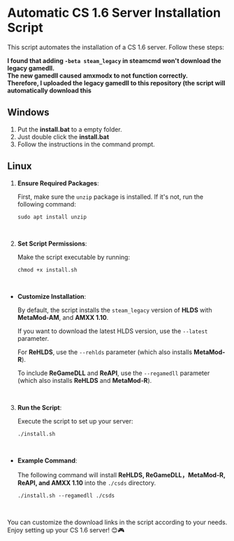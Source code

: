 # Automatic CS 1.6 Server Installation Script

This script automates the installation of a CS 1.6 server. Follow these steps:

**I found that adding `-beta steam_legacy` in steamcmd won't download the legacy gamedll. <br> 
The new gamedll caused amxmodx to not function correctly. <br>
Therefore, I uploaded the legacy gamedll to this repository (the script will automatically download this**

## Windows

1. Put the **install.bat** to a empty folder.
2. Just double click the **install.bat**
3. Follow the instructions in the command prompt.

## Linux

1. **Ensure Required Packages**:

   First, make sure the `unzip` package is installed. If it's not, run the following command:
   ```
   sudo apt install unzip
   ```
   <br>

2. **Set Script Permissions**:

   Make the script executable by running:
   ```
   chmod +x install.sh
   ```
   <br>

- **Customize Installation**:

   By default, the script installs the `steam_legacy` version of **HLDS** with **MetaMod-AM**, and **AMXX 1.10**.

   If you want to download the latest HLDS version, use the `--latest` parameter.

   For **ReHLDS**, use the `--rehlds` parameter (which also installs **MetaMod-R**).

   To include **ReGameDLL** and **ReAPI**, use the `--regamedll` parameter (which also installs **ReHLDS** and **MetaMod-R**).

   <br>

3. **Run the Script**:

   Execute the script to set up your server:
   ```
   ./install.sh
   ```
   <br>

- **Example Command**:

   The following command will install **ReHLDS, ReGameDLL，MetaMod-R, ReAPI, and AMXX 1.10** into the `./csds` directory.
   ```
   ./install.sh --regamedll ./csds
   ```
   <br>

You can customize the download links in the script according to your needs. Enjoy setting up your CS 1.6 server! 😊🎮
